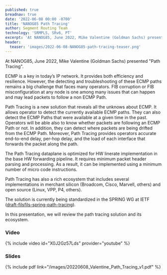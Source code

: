 ```yaml
---
published: true
breadnav: true
date: '2022-06-08 00:00 -0700'
title: 'NANOG85 Path Tracing'
author: Segment Routing Team
technology: 'SRMPLS, SRv6, PT'
excerpt: 'At NANOG85, June 2022, Mike Valentine (Goldman Sachs) presented "Path Tracing". Path Tracing is a new solution that reveals all the unknows about ECMP.'
header:
  teaser: 'images/2022-06-08-NANOG85-path-tracing-teaser.png'
---
```


At NANOG85, June 2022, Mike Valentine (Goldman Sachs) presented "Path Tracing".

ECMP is a key in today’s IP network. It provides both efficiency and resilience. However, the detecting and troubleshooting of these ECMP paths remains a big challenge that faces many operators. FIB corruption or FIB misconfiguration at any node is one among many issues that can happen and may lead packets to follow a non ECMP Path.

Path Tracing is a new solution that reveals all the unknows about ECMP. It allows operator to detect the currently available ECMP paths. They can also detect the ECMP Paths that were available at a given time in the past. Operators will be able also to know whether packets are following an ECMP Path or not. In addition, they can detect where packets are being drifted from the ECMP Path. Moreover, Path Tracing provides operators accurate end-to-end delay, per-hop delay, and the load of each interface that forwards the packet along the path.

The Path Tracing dataplane is optimized for HW linerate implementation in the base HW forwarding pipeline. It requires minimum packet header parsing and processing. As a result, it can be implemented using a minimum number of micro code instructions.

Path Tracing has also a rich ecosystem that includes several implementations in merchant silicon (Broadcom, Cisco, Marvell, others) and open source (Linux, VPP, P4, others).

The solution is currently being standardized in the SPRING WG at IETF ([draft-filsfils-spring-path-tracing](https://datatracker.ietf.org/doc/draft-filsfils-spring-path-tracing/)).

In this presentation, we will review the path tracing solution and its ecosystem.

### Video

{% include video id="X0J2Gz57Lds" provider="youtube" %}

### Slides

{% include pdf link="/images/20220608_Valentine_Path_Tracing_v1.pdf" %}

